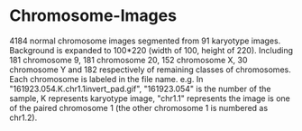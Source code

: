# Chromosome-Images
4184 normal chromosome images segmented from 91 karyotype images. Background is expanded to 100*220 (width of 100, height of 220).
Including 181 chromosome 9, 181 chromosome 20, 152 chromosome X, 30 chromosome Y and 182 respectively of remaining classes of chromosomes.
Each chromosome is labeled in the file name. 
e.g. In "161923.054.K.chr1.1invert_pad.gif", "161923.054" is the number of the sample, K represents karyotype image, "chr1.1" represents the image is one of the paired chromosome 1 (the other chromosome 1 is numbered as chr1.2).
